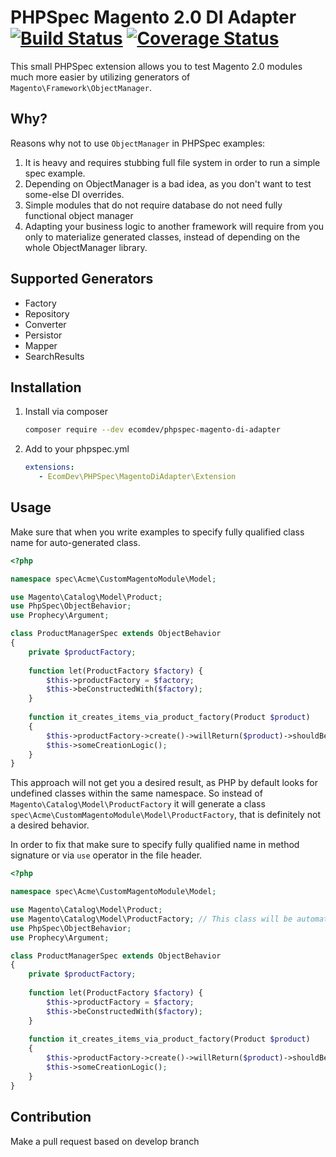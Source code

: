 # PHPSpec Magento 2.0 DI Adapter [![Build Status](https://travis-ci.org/EcomDev/phpspec-magento-di-adapter.svg?branch=develop)](https://travis-ci.org/EcomDev/phpspec-magento-di-adapter?branch=develop)  [![Coverage Status](https://coveralls.io/repos/github/EcomDev/phpspec-magento-di-adapter/badge.svg?branch=develop)](https://coveralls.io/github/EcomDev/phpspec-magento-di-adapter?branch=develop)

This small PHPSpec extension allows you to test Magento 2.0 modules much more easier by utilizing generators of `Magento\Framework\ObjectManager`.

## Why?
Reasons why not to use `ObjectManager` in PHPSpec examples:

1. It is heavy and requires stubbing full file system in order to run a simple spec example.
2. Depending on ObjectManager is a bad idea, as you don't want to test some-else DI overrides.
3. Simple modules that do not require database do not need fully functional object manager
4. Adapting your business logic to another framework will require from you only to materialize generated classes, instead of depending on the whole ObjectManager library.

## Supported Generators

* Factory
* Repository
* Converter
* Persistor
* Mapper
* SearchResults

## Installation

1. Install via composer

    ```bash
    composer require --dev ecomdev/phpspec-magento-di-adapter
    ```

2. Add to your phpspec.yml

    ```yaml
    extensions:
       - EcomDev\PHPSpec\MagentoDiAdapter\Extension
    ```

## Usage

Make sure that when you write examples to specify fully qualified class name for auto-generated class. 

```php
<?php

namespace spec\Acme\CustomMagentoModule\Model;

use Magento\Catalog\Model\Product;
use PhpSpec\ObjectBehavior;
use Prophecy\Argument;

class ProductManagerSpec extends ObjectBehavior
{
    private $productFactory; 
    
    function let(ProductFactory $factory) {
        $this->productFactory = $factory;    
        $this->beConstructedWith($factory);
    }
    
    function it_creates_items_via_product_factory(Product $product)
    {
        $this->productFactory->create()->willReturn($product)->shouldBeCalled();
        $this->someCreationLogic();
    }
}
```

This approach will not get you a desired result, as PHP by default looks for undefined classes within the same namespace.
So instead of `Magento\Catalog\Model\ProductFactory` it will generate a class `spec\Acme\CustomMagentoModule\Model\ProductFactory`, that is definitely not a desired behavior.

In order to fix that make sure to specify fully qualified name in method signature or via `use` operator in the file header.

```php
<?php

namespace spec\Acme\CustomMagentoModule\Model;

use Magento\Catalog\Model\Product;
use Magento\Catalog\Model\ProductFactory; // This class will be automatically generated
use PhpSpec\ObjectBehavior;
use Prophecy\Argument;

class ProductManagerSpec extends ObjectBehavior
{
    private $productFactory; 
    
    function let(ProductFactory $factory) {
        $this->productFactory = $factory;    
        $this->beConstructedWith($factory);
    }
    
    function it_creates_items_via_product_factory(Product $product)
    {
        $this->productFactory->create()->willReturn($product)->shouldBeCalled();
        $this->someCreationLogic();
    }
}
```

## Contribution
Make a pull request based on develop branch
